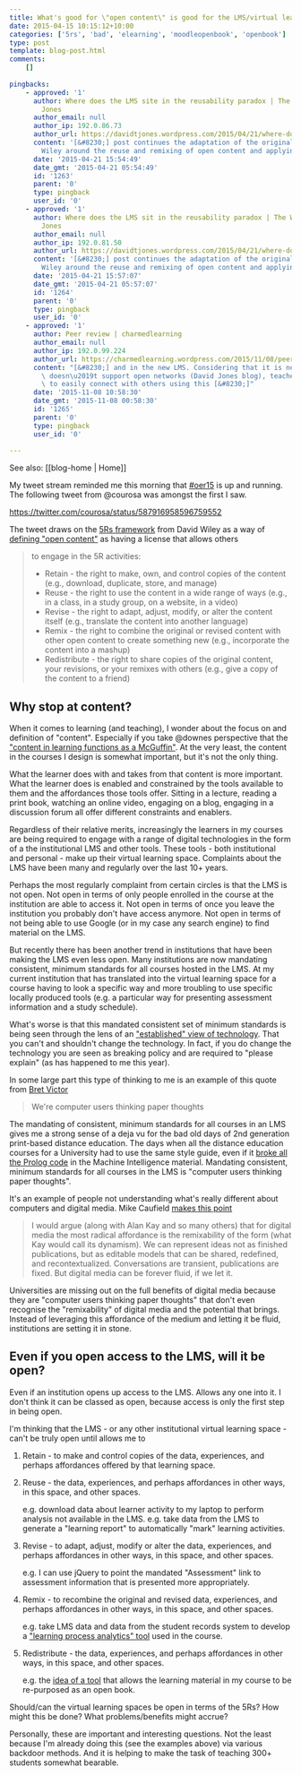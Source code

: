 ```yaml
---
title: What's good for \"open content\" is good for the LMS/virtual learning space?
date: 2015-04-15 10:15:12+10:00
categories: ['5rs', 'bad', 'elearning', 'moodleopenbook', 'openbook']
type: post
template: blog-post.html
comments:
    []
    
pingbacks:
    - approved: '1'
      author: Where does the LMS site in the reusability paradox | The Weblog of (a) David
        Jones
      author_email: null
      author_ip: 192.0.86.73
      author_url: https://davidtjones.wordpress.com/2015/04/21/where-does-the-lms-site-in-the-reusability-paradox/
      content: '[&#8230;] post continues the adaptation of the original work of David
        Wiley around the reuse and remixing of open content and applying that [&#8230;]'
      date: '2015-04-21 15:54:49'
      date_gmt: '2015-04-21 05:54:49'
      id: '1263'
      parent: '0'
      type: pingback
      user_id: '0'
    - approved: '1'
      author: Where does the LMS sit in the reusability paradox | The Weblog of (a) David
        Jones
      author_email: null
      author_ip: 192.0.81.50
      author_url: https://davidtjones.wordpress.com/2015/04/21/where-does-the-lms-sit-in-the-reusability-paradox/
      content: '[&#8230;] post continues the adaptation of the original work of David
        Wiley around the reuse and remixing of open content and applying that [&#8230;]'
      date: '2015-04-21 15:57:07'
      date_gmt: '2015-04-21 05:57:07'
      id: '1264'
      parent: '0'
      type: pingback
      user_id: '0'
    - approved: '1'
      author: Peer review | charmedlearning
      author_email: null
      author_ip: 192.0.99.224
      author_url: https://charmedlearning.wordpress.com/2015/11/08/peer-review/
      content: "[&#8230;] and in the new LMS. Considering that it is new and that an LMS\
        \ doesn\u2019t support open networks (David Jones blog), teachers have been unable\
        \ to easily connect with others using this [&#8230;]"
      date: '2015-11-08 10:58:30'
      date_gmt: '2015-11-08 00:58:30'
      id: '1265'
      parent: '0'
      type: pingback
      user_id: '0'
    
---
```


See also: [[blog-home | Home]]

My tweet stream reminded me this morning that [#oer15](https://oer15.oerconf.org/) is up and running. The following tweet from @courosa was amongst the first I saw.

https://twitter.com/courosa/status/587916958596759552

The tweet draws on the [5Rs framework](http://opencontent.org/blog/archives/3221) from David Wiley as a way of [defining "open content"](http://www.opencontent.org/definition/) as having a license that allows others

> to engage in the 5R activities:
> 
> - Retain - the right to make, own, and control copies of the content (e.g., download, duplicate, store, and manage)
> - Reuse - the right to use the content in a wide range of ways (e.g., in a class, in a study group, on a website, in a video)
> - Revise - the right to adapt, adjust, modify, or alter the content itself (e.g., translate the content into another language)
> - Remix - the right to combine the original or revised content with other open content to create something new (e.g., incorporate the content into a mashup)
> - Redistribute - the right to share copies of the original content, your revisions, or your remixes with others (e.g., give a copy of the content to a friend)

## Why stop at content?

When it comes to learning (and teaching), I wonder about the focus on and definition of "content". Especially if you take @downes perspective that the ["content in learning functions as a McGuffin"](http://www.downes.ca/post/60797). At the very least, the content in the courses I design is somewhat important, but it's not the only thing.

What the learner does with and takes from that content is more important. What the learner does is enabled and constrained by the tools available to them and the affordances those tools offer. Sitting in a lecture, reading a print book, watching an online video, engaging on a blog, engaging in a discussion forum all offer different constraints and enablers.

Regardless of their relative merits, increasingly the learners in my courses are being required to engage with a range of digital technologies in the form of a the institutional LMS and other tools. These tools - both institutional and personal - make up their virtual learning space. Complaints about the LMS have been many and regularly over the last 10+ years.

Perhaps the most regularly complaint from certain circles is that the LMS is not open. Not open in terms of only people enrolled in the course at the institution are able to access it. Not open in terms of once you leave the institution you probably don't have access anymore. Not open in terms of not being able to use Google (or in my case any search engine) to find material on the LMS.

But recently there has been another trend in institutions that have been making the LMS even less open. Many institutions are now mandating consistent, minimum standards for all courses hosted in the LMS. At my current institution that has translated into the virtual learning space for a course having to look a specific way and more troubling to use specific locally produced tools (e.g. a particular way for presenting assessment information and a study schedule).

What's worse is that this mandated consistent set of minimum standards is being seen through the lens of an ["established" view of technology](/blog2/2014/09/21/breaking-bad-to-bridge-the-realityrhetoric-chasm/#affordances). That you can't and shouldn't change the technology. In fact, if you do change the technology you are seen as breaking policy and are required to "please explain" (as has happened to me this year).

In some large part this type of thinking to me is an example of this quote from [Bret Victor](http://www.makingthings.io/were-computer-users-thinking-paper-thoughts/)

> We're computer users thinking paper thoughts

The mandating of consistent, minimum standards for all courses in an LMS gives me a strong sense of a deja vu for the bad old days of 2nd generation print-based distance education. The days when all the distance education courses for a University had to use the same style guide, even if it [broke all the Prolog code](/blog2/publications/computing-by-distance-education-problems-and-solutions/#fields) in the Machine Intelligence material. Mandating consistent, minimum standards for all courses in the LMS is "computer users thinking paper thoughts".

It's an example of people not understanding what's really different about computers and digital media. Mike Caufield [makes this point](http://hapgood.us/2015/03/26/paper-thoughts-and-the-remix-hypothesis/)

> I would argue (along with Alan Kay and so many others) that for digital media the most radical affordance is the remixability of the form (what Kay would call its dynamism). We can represent ideas not as finished publications, but as editable models that can be shared, redefined, and recontextualized. Conversations are transient, publications are fixed. But digital media can be forever fluid, if we let it.

Universities are missing out on the full benefits of digital media because they are "computer users thinking paper thoughts" that don't even recognise the "remixability" of digital media and the potential that brings. Instead of leveraging this affordance of the medium and letting it be fluid, institutions are setting it in stone.

## Even if you open access to the LMS, will it be open?

Even if an institution opens up access to the LMS. Allows any one into it. I don't think it can be classed as open, because access is only the first step in being open.

I'm thinking that the LMS - or any other institutional virtual learning space - can't be truly open until allows me to

1. Retain - to make and control copies of the data, experiences, and perhaps affordances offered by that learning space.
2. Reuse - the data, experiences, and perhaps affordances in other ways, in this space, and other spaces.
    
    e.g. download data about learner activity to my laptop to perform analysis not available in the LMS. e.g. take data from the LMS to generate a "learning report" to automatically "mark" learning activities.
    
3. Revise - to adapt, adjust, modify or alter the data, experiences, and perhaps affordances in other ways, in this space, and other spaces.
    
    e.g. I can use jQuery to point the mandated "Assessment" link to assessment information that is presented more appropriately.
    
4. Remix - to recombine the original and revised data, experiences, and perhaps affordances in other ways, in this space, and other spaces.
    
    e.g. take LMS data and data from the student records system to develop a ["learning process analytics" tool](/blog2/2015/01/23/adding-some-learning-process-analytics-to-edc3100/) used in the course.
    
5. Redistribute - the data, experiences, and perhaps affordances in other ways, in this space, and other spaces.
    
    e.g. the [idea of a tool](/blog2/the-moodle-open-book-module-project/) that allows the learning material in my course to be re-purposed as an open book.
    

Should/can the virtual learning spaces be open in terms of the 5Rs? How might this be done? What problems/benefits might accrue?

Personally, these are important and interesting questions. Not the least because I'm already doing this (see the examples above) via various backdoor methods. And it is helping to make the task of teaching 300+ students somewhat bearable.